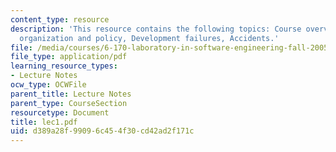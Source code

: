 ```yaml
---
content_type: resource
description: 'This resource contains the following topics: Course overview, Course
  organization and policy, Development failures, Accidents.'
file: /media/courses/6-170-laboratory-in-software-engineering-fall-2005/d389a28f99096c454f30cd42ad2f171c_lec1.pdf
file_type: application/pdf
learning_resource_types:
- Lecture Notes
ocw_type: OCWFile
parent_title: Lecture Notes
parent_type: CourseSection
resourcetype: Document
title: lec1.pdf
uid: d389a28f-9909-6c45-4f30-cd42ad2f171c
---
```

